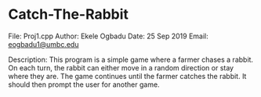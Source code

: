 # Catch-The-Rabbit
 File:      Proj1.cpp
 Author:    Ekele Ogbadu
 Date:      25 Sep 2019
 Email:     eogbadu1@umbc.edu

Description: This program is a simple game where a farmer chases a rabbit. On each turn, the rabbit can either move in a random direction or stay where they are. The game continues until the farmer catches the rabbit. It should then prompt the user for another game.
